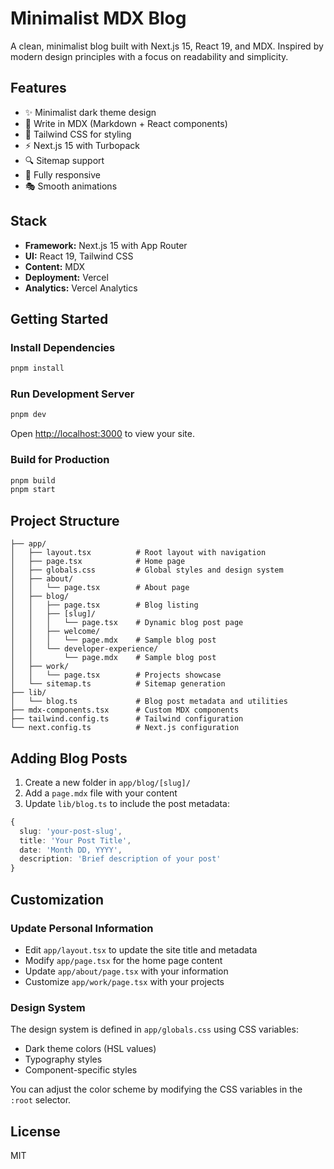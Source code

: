 # Minimalist MDX Blog

A clean, minimalist blog built with Next.js 15, React 19, and MDX. Inspired by modern design principles with a focus on readability and simplicity.

## Features

- ✨ Minimalist dark theme design
- 📝 Write in MDX (Markdown + React components)
- 🎨 Tailwind CSS for styling
- ⚡ Next.js 15 with Turbopack
- 🔍 Sitemap support
- 📱 Fully responsive
- 🎭 Smooth animations

## Stack

- **Framework:** Next.js 15 with App Router
- **UI:** React 19, Tailwind CSS
- **Content:** MDX
- **Deployment:** Vercel
- **Analytics:** Vercel Analytics

## Getting Started

### Install Dependencies

```bash
pnpm install
```

### Run Development Server

```bash
pnpm dev
```

Open [http://localhost:3000](http://localhost:3000) to view your site.

### Build for Production

```bash
pnpm build
pnpm start
```

## Project Structure

```
├── app/
│   ├── layout.tsx          # Root layout with navigation
│   ├── page.tsx            # Home page
│   ├── globals.css         # Global styles and design system
│   ├── about/
│   │   └── page.tsx        # About page
│   ├── blog/
│   │   ├── page.tsx        # Blog listing
│   │   ├── [slug]/
│   │   │   └── page.tsx    # Dynamic blog post page
│   │   ├── welcome/
│   │   │   └── page.mdx    # Sample blog post
│   │   └── developer-experience/
│   │       └── page.mdx    # Sample blog post
│   ├── work/
│   │   └── page.tsx        # Projects showcase
│   └── sitemap.ts          # Sitemap generation
├── lib/
│   └── blog.ts             # Blog post metadata and utilities
├── mdx-components.tsx      # Custom MDX components
├── tailwind.config.ts      # Tailwind configuration
└── next.config.ts          # Next.js configuration
```

## Adding Blog Posts

1. Create a new folder in `app/blog/[slug]/`
2. Add a `page.mdx` file with your content
3. Update `lib/blog.ts` to include the post metadata:

```typescript
{
  slug: 'your-post-slug',
  title: 'Your Post Title',
  date: 'Month DD, YYYY',
  description: 'Brief description of your post'
}
```

## Customization

### Update Personal Information

- Edit `app/layout.tsx` to update the site title and metadata
- Modify `app/page.tsx` for the home page content
- Update `app/about/page.tsx` with your information
- Customize `app/work/page.tsx` with your projects

### Design System

The design system is defined in `app/globals.css` using CSS variables:

- Dark theme colors (HSL values)
- Typography styles
- Component-specific styles

You can adjust the color scheme by modifying the CSS variables in the `:root` selector.

## License

MIT
